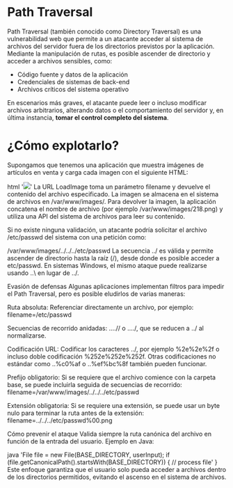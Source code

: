 # Path Traversal

Path Traversal (también conocido como Directory Traversal) es una vulnerabilidad web que permite a un atacante acceder al sistema de archivos del servidor fuera de los directorios previstos por la aplicación.  
Mediante la manipulación de rutas, es posible ascender de directorio y acceder a archivos sensibles, como:

- Código fuente y datos de la aplicación  
- Credenciales de sistemas de back-end  
- Archivos críticos del sistema operativo  

En escenarios más graves, el atacante puede leer o incluso modificar archivos arbitrarios, alterando datos o el comportamiento del servidor y, en última instancia, **tomar el control completo del sistema**.



# ¿Cómo explotarlo?

Supongamos que tenemos una aplicación que muestra imágenes de artículos en venta y carga cada imagen con el siguiente HTML:

html
'<img src="LoadImage?filename=218.png">'
La URL LoadImage toma un parámetro filename y devuelve el contenido del archivo especificado.
La imagen se almacena en el sistema de archivos en /var/www/images/. Para devolver la imagen, la aplicación concatena el nombre de archivo (por ejemplo /var/www/images/218.png) y utiliza una API del sistema de archivos para leer su contenido.

Si no existe ninguna validación, un atacante podría solicitar el archivo /etc/passwd del sistema con una petición como:

/var/www/images/../../../etc/passwd
La secuencia ../ es válida y permite ascender de directorio hasta la raíz (/), desde donde es posible acceder a etc/passwd.
En sistemas Windows, el mismo ataque puede realizarse usando ..\ en lugar de ../.

Evasión de defensas
Algunas aplicaciones implementan filtros para impedir el Path Traversal, pero es posible eludirlos de varias maneras:

Ruta absoluta: Referenciar directamente un archivo, por ejemplo:
filename=/etc/passwd

Secuencias de recorrido anidadas: ....// o ....\/, que se reducen a ../ al normalizarse.

Codificación URL: Codificar los caracteres ../, por ejemplo %2e%2e%2f o incluso doble codificación %252e%252e%252f. Otras codificaciones no estándar como ..%c0%af o ..%ef%bc%8f también pueden funcionar.

Prefijo obligatorio: Si se requiere que el archivo comience con la carpeta base, se puede incluirla seguida de secuencias de recorrido:
filename=/var/www/images/../../../etc/passwd

Extensión obligatoria: Si se requiere una extensión, se puede usar un byte nulo para terminar la ruta antes de la extensión:
filename=../../../etc/passwd%00.png

Cómo prevenir el ataque
Valida siempre la ruta canónica del archivo en función de la entrada del usuario.
Ejemplo en Java:

java
'File file = new File(BASE_DIRECTORY, userInput);
if (file.getCanonicalPath().startsWith(BASE_DIRECTORY)) {
    // process file'
}
Este enfoque garantiza que el usuario solo pueda acceder a archivos dentro de los directorios permitidos, evitando el ascenso en el sistema de archivos.

